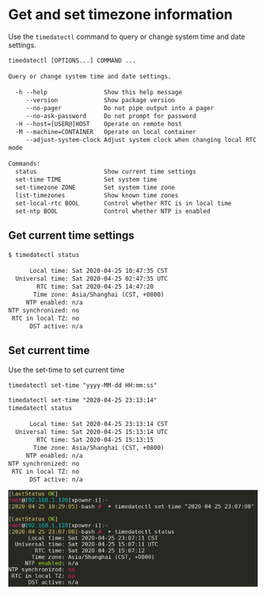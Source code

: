 # Get and set timezone information

Use the ```timedatectl``` command to query or change system time and date settings.

```
timedatectl [OPTIONS...] COMMAND ...

Query or change system time and date settings.

  -h --help                Show this help message
     --version             Show package version
     --no-pager            Do not pipe output into a pager
     --no-ask-password     Do not prompt for password
  -H --host=[USER@]HOST    Operate on remote host
  -M --machine=CONTAINER   Operate on local container
     --adjust-system-clock Adjust system clock when changing local RTC mode

Commands:
  status                   Show current time settings
  set-time TIME            Set system time
  set-timezone ZONE        Set system time zone
  list-timezones           Show known time zones
  set-local-rtc BOOL       Control whether RTC is in local time
  set-ntp BOOL             Control whether NTP is enabled

```

## Get current time settings
```
$ timedatectl status

      Local time: Sat 2020-04-25 10:47:35 CST
  Universal time: Sat 2020-04-25 02:47:35 UTC
        RTC time: Sat 2020-04-25 14:47:20
       Time zone: Asia/Shanghai (CST, +0800)
     NTP enabled: n/a
NTP synchronized: no
 RTC in local TZ: no
      DST active: n/a
```

## Set current time

Use the set-time to set current time

```shell
timedatectl set-time "yyyy-MM-dd HH:mm:ss"
```

```
timedatectl set-time "2020-04-25 23:13:14"
timedatectl status

      Local time: Sat 2020-04-25 23:13:14 CST
  Universal time: Sat 2020-04-25 15:13:14 UTC
        RTC time: Sat 2020-04-25 15:13:15
       Time zone: Asia/Shanghai (CST, +0800)
     NTP enabled: n/a
NTP synchronized: no
 RTC in local TZ: no
      DST active: n/a
```
![set-time screenshot](screenshot/time/Set%20current%20datetime.png?raw=true)
